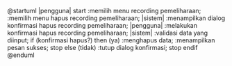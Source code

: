@startuml
|pengguna|
start
:memilih menu recording pemeliharaan;
:memilih menu hapus recording pemeliharaan;
|sistem|
:menampilkan dialog konfirmasi 
hapus recording pemeliharaan;
|pengguna|
:melakukan konfirmasi 
hapus recording pemeliharaan;
|sistem|
:validasi data yang diinput;
if (konfirmasi hapus?) then (ya)
:menghapus data;
:menampilkan pesan sukses;
stop
else (tidak)
:tutup dialog konfirmasi;
stop
endif
@enduml